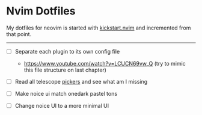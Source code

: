 # Nvim Dotfiles
My dotfiles for neovim is started with [kickstart.nvim](https://github.com/nvim-lua/kickstart.nvim) and incremented from that point.

---

- [ ] Separate each plugin to its own config file
    - https://www.youtube.com/watch?v=LCUCN69vw_Q (try to mimic this file structure on last chapter)

- [ ] Read all telescope [pickers](https://github.com/nvim-telescope/telescope.nvim#pickers) and see what am I missing 
- [ ] Make noice ui match onedark pastel tons
- [ ] Change noice UI to a more minimal UI
